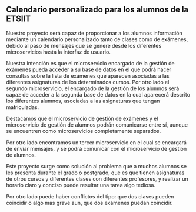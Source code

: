 ## Calendario personalizado para los alumnos de la ETSIIT

Nuestro proyecto será capaz de proporcionar a los alumnos información mediante un calendario personalizado tanto de clases como de exámenes, debido al paso de mensajes que se genere desde los diferentes microservicios hasta la interfaz de usuario.

Nuestra intención es que el microservicio encargado de la gestión de exámenes pueda acceder a su base de datos en el que podrá hacer consultas sobre la lista de exámenes que aparecen asociadas a las diferentes asignaturas de los determinados cursos.
Por otro lado el segundo microservicio, el encargado de la gestión de los alumnos será capaz de acceder a la segunda base de datos en la cual aparecerá descrito los diferentes alumnos, asociadas a las asignaturas que tengan matriculadas.

Destacamos que el microservicio de gestión de exámenes y el microservicio de gestión de alumnos podrán comunicarse entre sí, aunque se encuentren como microservicios completamente separados.

Por otro lado encontramos un tercer microservicio en el cual se encargará de enviar mensajes, y se podrá comunicar con el microservicio de gestión de alumnos.

Este proyecto surge como solución al problema que a muchos alumnos se les presenta durante el grado o postgrado, que es que tienen asignaturas de otros cursos y diferentes clases con diferentes profesores, y realizar un horario claro y conciso puede resultar una tarea algo tediosa.

Por otro lado puede haber conflictos del tipo: que dos clases pueden coincidir o algo mas grave aun, que dos exámenes puedan coincidir.
